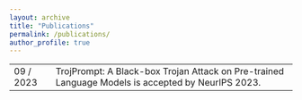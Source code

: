 ```yaml
---
layout: archive
title: "Publications"
permalink: /publications/
author_profile: true
---
```


<table id="Highlights">
     <tr class="r1"><td class="c1">09 / 2023 </td><td class="c2">  
  TrojPrompt: A Black-box Trojan Attack on Pre-trained Language Models
   is accepted by NeurIPS 2023. </td></tr> 
